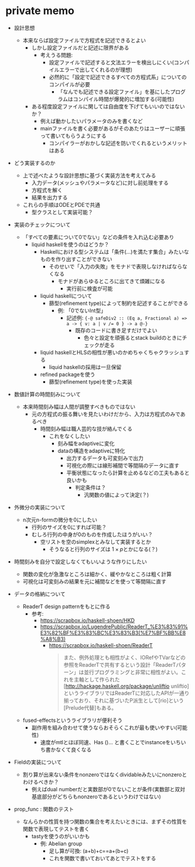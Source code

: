 # private memo

- 設計思想
  - 本来ならば設定ファイルで方程式を記述できるとよい
    - しかし設定ファイルだと記述に限界がある
      - 考えうる問題:
        - 設定ファイルで記述すると文法エラーを検出しにくい(コンパイルエラーで出してくれるのが理想)
        - 必然的に「設定で記述できるすべての方程式系」についてのコンパイルが必要
          - 「なんでも記述できる設定ファイル」を基にしたプログラムはコンパイル時間が爆発的に増加する(可能性)
    - ある程度設定ファイルに関しては自由度を下げてもいいのではないか？
      - 例えば動かしたいパラメータのみを書くなど
      - mainファイルを書く必要があるがそのあたりはユーザーに頑張って書いてもらうようにする
        - コンパイラーがおかしな記述を防いでくれるというメリットはある

- どう実装するのか
  - 上で述べたような設計思想に基づく実装方法を考えてみる
    - 入力データ(メッシュやパラメータなど)に対し前処理をする
    - 方程式を解く
    - 結果を出力する
  - これらの手順はODEとPDEで共通
    - 型クラスとして実装可能？

- 実装のチェックについて
  - 「すべての要素について0でない」などの条件を入れ込む必要あり
    - liquid haskellを使うのはどうか？
      - Haskellにおける型システムは「条件(...)を満たす集合」みたいなものを作り出すことができない
        - そのせいで「入力の失敗」をモナドで表現しなければならなくなる
          - モナドがあらゆるところに出てきて煩雑になる
            - 実行前に検査が可能
      - liquid haskellについて
        - 篩型(refinement type)によって制約を記述することができる
          - 例: 「0でないInt型」
            - 記述例: ` {-@ safeDiv2 :: (Eq a, Fractional a) => a -> { v: a | v /= 0 } -> a @-} `
              - 既存のコードに書き足すだけでよい
                - 色々と設定を頑張るとstack buildのときにチェックが走る
      - liquid haskellとHLSの相性が悪いのかめちゃくちゃクラッシュする
        - liquid haskellの採用は一旦保留
      - refined packageを使う
        - 篩型(refinement type)を使った実装
- 数値計算の時間刻みについて
  - 本来時間刻み幅は人間が調整すべきものではない
    - 元の方程式の振る舞いを見たいわけだから、入力は方程式のみであるべき
      - 時間刻み幅は職人芸的な技が絡んでくる
        - これをなくしたい
          - 刻み幅をadaptiveに変化
          - dataの構造をadaptiveに特化
            - 出力するデータも可変刻みで出力
            - 可視化の際には線形補間で等間隔のデータに直す
            - 平衡状態になったら計算を止めるなどの工夫もあると良いかも
              - 判定条件は？
                - 汎関数の値によって決定(？)

- 外微分の実装について
  - n次元n-formの微分を0にしたい
    - 行列のサイズを0にすれば可能？
    - むしろ行列の中身が0のものを作成したほうがいい？
      - 空リストを空のsimplexとみなして実装するとか
        - そうなると行列のサイズは $1 \times p$とかになる(？)

- 時間刻みを自分で設定しなくてもいいような作りにしたい
  - 関数の変化が急激なところは細かく、緩やかなところは粗く計算
  - 可視化は可変刻みの結果を元に補間などを使って等間隔に直す

- データの格納について
  - ReaderT design patternをもとに作る
    - 参考:
      - https://scrapbox.io/haskell-shoen/HKD
      - https://scrapbox.io/LugendrePublic/ReaderT_%E3%83%91%E3%82%BF%E3%83%BC%E3%83%B3(%E7%BF%BB%E8%A8%B3)
        - https://scrapbox.io/haskell-shoen/ReaderT
          > また、例外処理とも相性がよく、IORefやTVarなどの参照をReaderTで共有するという設計「ReaderTパターン」は並行プログラミングと非常に相性がよい。これを主軸として作られた[http://hackage.haskell.org/package/unliftio unliftio]というライブラリではReaderTに対応したAPIが一通り揃っており、それに基づいたP派生として[rio]という[Prelude代替]もある。
  - fused-effectsというライブラリが便利そう
    - 副作用を組み合わせて使うならおそらくこれが最も使いやすい(可能性)
      - 速度がmtlとほぼ同速、Has ()... と書くことでinstanceをいちいち書かなくて良くなる
- Fieldの実装について
  - 割り算が出来ない条件をnonzeroではなくdividableみたいにnonzeroとわけるべきか？
    - 例えばdual numberだと実数部が0でないことが条件(実数部と双対基底部分がどちらもnonzeroであるというわけではない)
- prop_func : 関数のテスト
  - なんらかの性質を持つ関数の集合を考えたいときには、まずその性質を関数で表現してテストを書く
    - tastyを使うのがいいかも
      - 例: Abelian group
        - 足し算が可換: (a+b)+c==a+(b+c)
        - これを関数で書いておいてあとでテストをする
